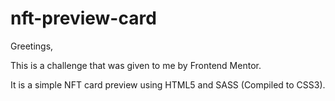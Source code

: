 # nft-preview-card
Greetings,

This is a challenge that was given to me by Frontend Mentor.

It is a simple NFT card preview using HTML5 and SASS (Compiled to CSS3).
